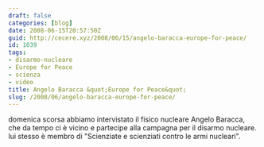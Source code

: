 ```yaml
---
draft: false
categories: [blog]
date: 2008-06-15T20:57:50Z
guid: http://cecere.xyz/2008/06/15/angelo-baracca-europe-for-peace/
id: 1039
tags:
- disarmo-nucleare
- Europe for Peace
- scienza
- video
title: Angelo Baracca &quot;Europe for Peace&quot;
slug: /2008/06/angelo-baracca-europe-for-peace/
---
```


domenica scorsa abbiamo intervistato il fisico nucleare Angelo Baracca, che da tempo ci è vicino e partecipe alla campagna per il disarmo nucleare. lui stesso è membro di "Scienziate e scienziati contro le armi nucleari".